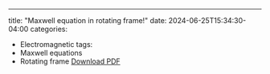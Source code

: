 ---
title: "Maxwell equation in rotating frame!"
date: 2024-06-25T15:34:30-04:00
categories:
  - Electromagnetic
tags:
  - Maxwell equations
  - Rotating frame
[Download PDF](files/Electrodynamics%20of%20Rotating%20Bodies.pdf)
